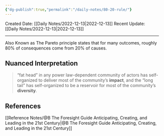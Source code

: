 ```yaml
---
{"dg-publish":true,"permalink":"/daily-notes/80-20-rule/"}
---
```



Created Date: [[Daily Notes/2022-12-13\|2022-12-13]]
Recent Update:  [[Daily Notes/2022-12-13\|2022-12-13]]

---
Also Known as The Pareto principle states that for many outcomes, roughly 80% of consequences come from 20% of causes.

## Nuanced Interpretation
> “fat head” in any power law-dependent community of actors has self-organized to deliver most of the community’s **impact**, and the “long tail” has self-organized to be a reservoir for most of the community’s **diversity**.




## References
[[Reference Notes/@B The Foresight Guide Anticipating, Creating, and Leading in the 21st Century\|@B The Foresight Guide Anticipating, Creating, and Leading in the 21st Century]]
